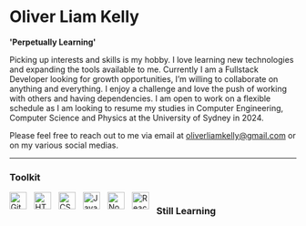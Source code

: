 # Oliver Liam Kelly

**'Perpetually Learning'**

Picking up interests and skills is my hobby. I love learning new technologies and expanding the tools available to me. Currently I am a Fullstack Developer looking for growth opportunities, I’m willing to collaborate on anything and everything. I enjoy a challenge and love the push of working with others and having dependencies. I am open to work on a flexible schedule as I am looking to resume my studies in Computer Engineering, Computer Science and Physics at the University of Sydney in 2024.

Please feel free to reach out to me via email at oliverliamkelly@gmail.com or on my various social medias.

---
### Toolkit

<img align="left" alt="Git" width="30px" style="padding-right:10px;" src="https://cdn.jsdelivr.net/gh/devicons/devicon/icons/git/git-original.svg" />
<img align="left" alt="HTML" width="30px" style="padding-right:10px;" src="https://cdn.jsdelivr.net/gh/devicons/devicon/icons/html5/html5-plain.svg" />
<img align="left" alt="CSS" width="30px" style="padding-right:10px;" src="https://cdn.jsdelivr.net/gh/devicons/devicon/icons/css3/css3-plain.svg" />
<img align="left" alt="JavaScript" width="30px" style="padding-right:10px;" src="https://cdn.jsdelivr.net/gh/devicons/devicon/icons/javascript/javascript-plain.svg" />
<img align="left" alt="NodeJS" width="30px" style="padding-right:10px;" src="https://cdn.jsdelivr.net/gh/devicons/devicon/icons/nodejs/nodejs-original.svg" />
<img align="left" alt="React" width="30px" style="padding-right:10px;" src="https://cdn.jsdelivr.net/gh/devicons/devicon/icons/react/react-original.svg" />

# 

### Still Learning


<!---
oliverlkelly/oliverlkelly is a ✨ special ✨ repository because its `README.md` (this file) appears on your GitHub profile.
You can click the Preview link to take a look at your changes.
--->
